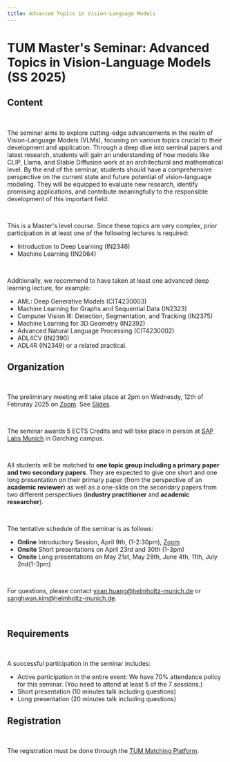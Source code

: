 ```yaml
---
title: Advanced Topics in Vision-Language Models
---
```

# TUM Master's Seminar: Advanced Topics in Vision-Language Models (SS 2025)

## Content

</br>

The seminar aims to explore cutting-edge advancements in the realm of Vision-Language Models (VLMs), focusing on various topics crucial to their development and application. Through a deep dive into seminal papers and latest research, students will gain an understanding of how models like CLIP, Llama, and Stable Diffusion work at an architectural and mathematical level. By the end of the seminar, students should have a comprehensive perspective on the current state and future potential of vision-language modeling. They will be equipped to evaluate new research, identify promising applications, and contribute meaningfully to the responsible development of this important field.

</br>

This is a Master's level course. Since these topics are very complex, prior participation in at least one of the following lectures is required:
- Introduction to Deep Learning (IN2346)
- Machine Learning (IN2064)

</br>

Additionally, we recommend to have taken at least one advanced deep learning lecture, for example:
- AML: Deep Generative Models (CIT4230003)
- Machine Learning for Graphs and Sequential Data (IN2323)
- Computer Vision III: Detection, Segmentation, and Tracking (IN2375)
- Machine Learning for 3D Geometry (IN2392)
- Advanced Natural Language Processing (CIT4230002)
- ADL4CV (IN2390)
- ADL4R (IN2349)
or a related practical.

## Organization

</br>

The preliminary meeting will take place at 2pm on Wednesdy, 12th of Februray 2025 on [Zoom](https://tum-conf.zoom-x.de/j/8713460070?pwd=SEd6a2QycjF0VnMzOGVDOXpuNzkwQT09). See [Slides](https://drive.google.com/file/d/1INDmalibspXghQrTBPgGS65rygeZ9sjJ/view?usp=drive_link).

</br>

The seminar awards 5 ECTS Credits and will take place in person at [SAP Labs Munich](https://www.google.com/maps/place/SAP+Labs+Munich+(MUE03)/@48.2637921,11.6667211,15.71z/data=!4m6!3m5!1s0x479e73ae34549fab:0xcf849163c0750852!8m2!3d48.2641469!4d11.6610809!16s%2Fg%2F11s93pl1ct?entry=ttu&g_ep=EgoyMDI1MDMwMi4wIKXMDSoJLDEwMjExNDUzSAFQAw%3D%3D) in Garching campus.

</br>

All students will be matched to __one topic group including a primary paper and two secondary papers__. They are expected to give one short and one long presentation on their primary paper (from the perspective of an __academic reviewer__) as well as a one-slide on the secondary papers from two different perspectives (__industry practitioner__ and __academic researcher__).

</br>

The tentative schedule of the seminar is as follows:
- __Online__ Introductory Session, April 9th, (1-2:30pm), [Zoom](https://tum-conf.zoom-x.de/j/8713460070?pwd=SEd6a2QycjF0VnMzOGVDOXpuNzkwQT09)
- __Onsite__ Short presentations on April 23rd and 30th (1-3pm)
- __Onsite__ Long presentations on May 21st, May 28th, June 4th, 11th, July 2nd(1-3pm)

</br>

For questions, please contact yiran.huang@helmholtz-munich.de or sanghwan.kim@helmholtz-munich.de.

<!-- </br>

# Topics to select from:

### Foundation VLMs

</br>

1. Learning Transferable Visual Models From Natural Language Supervision (CLIP, https://arxiv.org/abs/2103.00020)
2. BLIP: Bootstrapping Language-Image Pre-training for Unified Vision-Language Understanding and Generation (https://arxiv.org/abs/2201.12086)
3. Visual Instruction Tuning (https://arxiv.org/abs/2304.08485)
4. CoDi-2: In-Context, Interleaved, and Interactive Any-to-Any Generation (https://arxiv.org/pdf/2311.18775.pdf)
5. High-Resolution Image Synthesis With Latent Diffusion Models (Stable Diffusion, https://arxiv.org/abs/2112.10752)

</br>

### Zero/few-shot learning in VLMs

</br>

1. Test-time Adaptation with CLIP Reward for Zero-shot Generalization in VLMs (https://arxiv.org/pdf/2305.18010.pdf)
2. DDCoT: Duty-Distinct Chain-of-Thought Prompting for Multimodal Reasoning in Language Models (https://arxiv.org/pdf/2310.16436.pdf)
3. Prompt, Generate, then Cache: Cascade of Foundation Models makes Strong Few-shot Learners (https://arxiv.org/pdf/2303.02151.pdf)
4. Waffling around for Performance: Visual Classification with Random Words and Broad Concepts (https://arxiv.org/pdf/2306.07282.pdf)
5. Learning Vision from Models Rivals Learning Vision from Data (https://arxiv.org/pdf/2312.17742.pdf)

</br>

### Language guidance in computer vision

</br>

1. DeViL: Decoding Vision features into Language (https://arxiv.org/abs/2309.01617)
2. Label-Free Concept Bottleneck Models (https://arxiv.org/abs/2304.06129)
3. Visual Classification via Description from Large Language Models (https://arxiv.org/abs/2210.07183)
4. ViperGPT: Visual Inference via Python Execution for Reasoning (https://arxiv.org/abs/2303.08128)
5. Image-free Classifier Injection for Zero-Shot Classification (https://arxiv.org/abs/2308.10599)

</br>

### Personalized text2image models

</br>

1. Adding Conditional Control to Text-to-Image Diffusion Models (ControlNet, https://arxiv.org/abs/2302.05543)
2. An Image is Worth One Word: Personalizing Text-to-Image Generation using Textual Inversion (https://textual-inversion.github.io/)
3. DreamBooth: Fine Tuning Text-to-Image Diffusion Models for Subject-Driven Generation (https://dreambooth.github.io/)
4. Differential Diffusion: Giving Each Pixel Its Strength (https://differential-diffusion.github.io/)
5. Anti-DreamBooth: Protecting users from personalized text-to-image synthesis (https://arxiv.org/pdf/2303.15433.pdf)

</br>

### Compositionality

</br>

1. Vision-by-Language for Training-Free Compositional Image Retrieval (https://arxiv.org/abs/2310.09291)
2. CoVR: Learning Composed Video Retrieval from Web Video Captions (https://imagine.enpc.fr/~ventural/covr/dataset/covr.pdf)
3. Zero-Shot Composed Image Retrieval with Textual Inversion (https://arxiv.org/abs/2303.15247)
4. Attend-and-Excite: Attention-Based Semantic Guidance for Text-to-Image Diffusion Models (https://arxiv.org/abs/2301.13826)
5. When and why vision-language models behave like bags-of-words, and what to do about it? (https://arxiv.org/abs/2210.01936) -->

</br>

## Requirements

</br>

A successful participation in the seminar includes:
- Active participation in the entire event: We have 70% attendance policy for this seminar. (You need to attend at least 5 of the 7 sessions.)
- Short presentation (10 minutes talk including questions)
- Long presentation (20 minutes talk including questions)

## Registration

</br>

The registration must be done through the [TUM Matching Platform](https://matching.in.tum.de/).